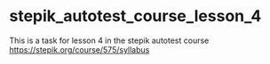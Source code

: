 # stepik_autotest_course_lesson_4
This is a task for lesson 4 in the stepik autotest course
https://stepik.org/course/575/syllabus